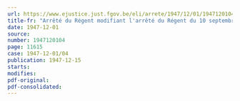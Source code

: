 ```yaml
---
url: https://www.ejustice.just.fgov.be/eli/arrete/1947/12/01/1947120104/justel
title-fr: "Arrêté du Régent modifiant l'arrêté du Régent du 10 septembre 1947, portant fixation du cadre organique et des barèmes du personnel civil et du personnel de maîtrise, des gens de métier et de service du ministère de la Défense nationale"
date: 1947-12-01
source:
number: 1947120104
page: 11615
case: 1947-12-01/04
publication: 1947-12-15
starts:
modifies:
pdf-original:
pdf-consolidated:
---
```


